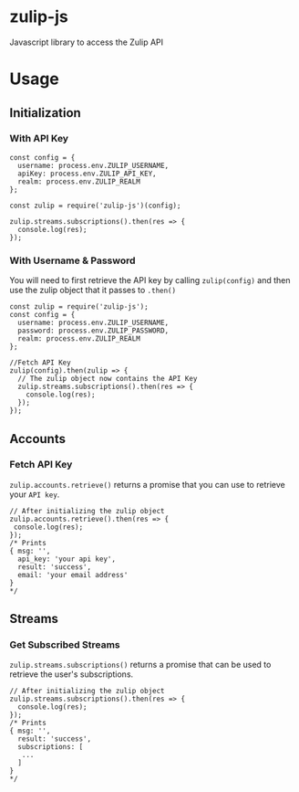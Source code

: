 # zulip-js
Javascript library to access the Zulip API

# Usage
## Initialization
### With API Key
```
const config = {
  username: process.env.ZULIP_USERNAME,
  apiKey: process.env.ZULIP_API_KEY,
  realm: process.env.ZULIP_REALM
};

const zulip = require('zulip-js')(config);

zulip.streams.subscriptions().then(res => {
  console.log(res);
});
```

### With Username & Password
You will need to first retrieve the API key by calling `zulip(config)` and then use the zulip object that it passes to `.then()`

```
const zulip = require('zulip-js');
const config = {
  username: process.env.ZULIP_USERNAME,
  password: process.env.ZULIP_PASSWORD,
  realm: process.env.ZULIP_REALM
};

//Fetch API Key
zulip(config).then(zulip => {
  // The zulip object now contains the API Key
  zulip.streams.subscriptions().then(res => {
    console.log(res);
  });
});
```

## Accounts
### Fetch API Key
`zulip.accounts.retrieve()` returns a promise that you can use to retrieve your `API key`. 

```
// After initializing the zulip object
zulip.accounts.retrieve().then(res => {
 console.log(res);
});
/* Prints 
{ msg: '',
  api_key: 'your api key',
  result: 'success',
  email: 'your email address'
}
*/
```

## Streams
### Get Subscribed Streams
`zulip.streams.subscriptions()` returns a promise that can be used to retrieve the user's subscriptions.

```
// After initializing the zulip object
zulip.streams.subscriptions().then(res => {
  console.log(res);
});
/* Prints
{ msg: '',
  result: 'success',
  subscriptions: [
   ...
  ]
}
*/
``` 
